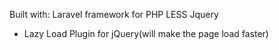 Built with: 
Laravel framework for PHP
LESS
Jquery
  - Lazy Load Plugin for jQuery(will make the page load faster)

